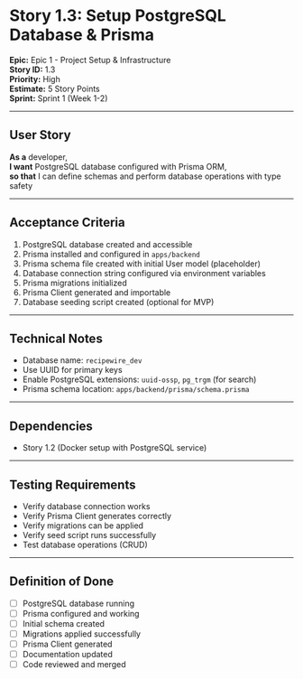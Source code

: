 # Story 1.3: Setup PostgreSQL Database & Prisma

**Epic:** Epic 1 - Project Setup & Infrastructure  
**Story ID:** 1.3  
**Priority:** High  
**Estimate:** 5 Story Points  
**Sprint:** Sprint 1 (Week 1-2)

---

## User Story

**As a** developer,  
**I want** PostgreSQL database configured with Prisma ORM,  
**so that** I can define schemas and perform database operations with type safety

---

## Acceptance Criteria

1. PostgreSQL database created and accessible
2. Prisma installed and configured in `apps/backend`
3. Prisma schema file created with initial User model (placeholder)
4. Database connection string configured via environment variables
5. Prisma migrations initialized
6. Prisma Client generated and importable
7. Database seeding script created (optional for MVP)

---

## Technical Notes

- Database name: `recipewire_dev`
- Use UUID for primary keys
- Enable PostgreSQL extensions: `uuid-ossp`, `pg_trgm` (for search)
- Prisma schema location: `apps/backend/prisma/schema.prisma`

---

## Dependencies

- Story 1.2 (Docker setup with PostgreSQL service)

---

## Testing Requirements

- Verify database connection works
- Verify Prisma Client generates correctly
- Verify migrations can be applied
- Verify seed script runs successfully
- Test database operations (CRUD)

---

## Definition of Done

- [ ] PostgreSQL database running
- [ ] Prisma configured and working
- [ ] Initial schema created
- [ ] Migrations applied successfully
- [ ] Prisma Client generated
- [ ] Documentation updated
- [ ] Code reviewed and merged
